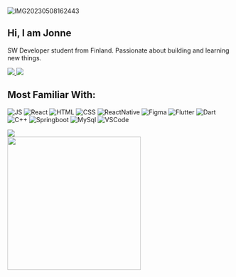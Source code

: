 
![IMG20230508162443](https://github.com/JoneMus/JoneMus/assets/99409713/6ecb2030-8670-4132-9769-86c51517d1ba)


## Hi, I am Jonne
SW Developer student from Finland. Passionate about building and learning new things.

<a href="mailto:jonne.mustajarvi@gmail.com">
<img src="https://img.shields.io/badge/Gmail-D14836?style=for-the-badge&logo=gmail&logoColor=white"></img>
</a>
    
<a href="https://www.linkedin.com/in/jonne-mustaj%C3%A4rvi-74a94722b/">
<img class="badge" src="https://img.shields.io/badge/LinkedIn-0077B5?style=for-the-badge&logo=linkedin&logoColor=white"></img>
</a>


## Most Familiar With:
![JS]( 	https://img.shields.io/badge/JavaScript-323330?style=for-the-badge&logo=javascript&logoColor=F7DF1E)
![React](https://img.shields.io/badge/React-20232A?style=for-the-badge&logo=react&logoColor=61DAFB)
![HTML](https://img.shields.io/badge/HTML5-E34F26?style=for-the-badge&logo=html5&logoColor=white)
![CSS](https://img.shields.io/badge/CSS3-1572B6?style=for-the-badge&logo=css3&logoColor=white)
![ReactNative](https://img.shields.io/badge/React_Native-20232A?style=for-the-badge&logo=react&logoColor=61DAFB)
![Figma](https://img.shields.io/badge/Figma-F24E1E?style=for-the-badge&logo=figma&logoColor=white)
![Flutter](https://img.shields.io/badge/Flutter-02569B?style=for-the-badge&logo=flutter&logoColor=white)
![Dart](https://img.shields.io/badge/Dart-0175C2?style=for-the-badge&logo=dart&logoColor=white)
![C++](https://img.shields.io/badge/C%2B%2B-00599C?style=for-the-badge&logo=c%2B%2B&logoColor=white)
![Springboot]( 	https://img.shields.io/badge/Spring_Boot-F2F4F9?style=for-the-badge&logo=spring-boot)
![MySql](https://img.shields.io/badge/MySQL-005C84?style=for-the-badge&logo=mysql&logoColor=white)
![VSCode]( 	https://img.shields.io/badge/Visual_Studio_Code-0078D4?style=for-the-badge&logo=visual%20studio%20code&logoColor=white)


<img src="https://github-readme-stats.vercel.app/api/top-langs/?username=JoneMus&theme=dark)](https://github.com/anuraghazra/github-readme-stats" margin="100"></img>  
<img src="https://github-readme-stats.vercel.app/api?username=JoneMus&show_icons=true&theme=dark)](https://github.com/anuraghazra/github-readme-stats" width="300"></img>

